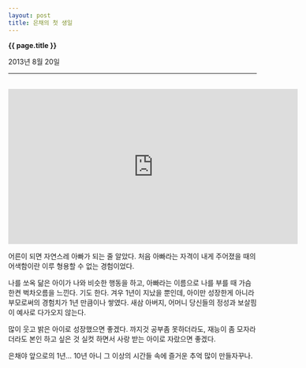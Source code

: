 ```yaml
---
layout: post
title: 은채의 첫 생일
---
```


**{{ page.title }}** <p class="meta">2013년 8월 20일</p>


---
<br>

<iframe width="587" height="315" src="http://www.youtube.com/embed/IdxCs-jVPDc" frameborder="0" allowfullscreen></iframe>



<br>

어른이 되면 자연스레 아빠가 되는 줄 알았다. 처음 아빠라는 자격이 내게 주어졌을 때의 어색함이란 이루 형용할 수 없는 경험이었다.  

나를 쏘옥 닮은 아이가 나와 비슷한 행동을 하고, 아빠라는 이름으로 나를 부를 때 가슴 한켠 벅차오름을 느낀다. 기도 한다. 겨우 1년이 지났을 뿐인데, 아이만 성장한게 아니라 부모로써의 경험치가 1년 만큼이나 쌓였다. 새삼 아버지, 어머니 당신들의 정성과 보살핌이 예사로 다가오지 않는다. 

많이 웃고 밝은 아이로 성장했으면 좋겠다. 까지것 공부좀 못하더라도, 재능이 좀 모자라더라도 본인 하고 싶은 것 실컷 하면서 사랑 받는 아이로 자랐으면 좋겠다. 

은채야 앞으로의 1년… 10년 아니 그 이상의 시간들 속에 즐거운 추억 많이 만들자꾸나. 

<br>


